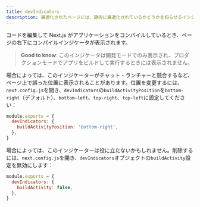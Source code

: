 ```yaml
---
title: devIndicators
description: 最適化されたページには、静的に最適化されているかどうかを知らせるインジケータがあります。ここでオプトアウトすることもできます。
---
```


コードを編集して Next.js がアプリケーションをコンパイルしているとき、ページの右下にコンパイルインジケータが表示されます。

> **Good to know**: このインジケータは開発モードでのみ表示され、プロダクションモードでアプリをビルドして実行するときには表示されません。

<!-- textlint-disable -->

場合によっては、このインジケーターがチャット・ランチャーと競合するなど、ページ上で誤った位置に表示されることがあります。位置を変更するには、`next.config.js`を開き、`devIndicators`の`buildActivityPosition`を`bottom-right`（デフォルト）、`bottom-left`、`top-right`、`top-left`に設定してください：

<!-- textlint-enable -->

```js title="next.config.js"
module.exports = {
  devIndicators: {
    buildActivityPosition: 'bottom-right',
  },
}
```

場合によっては、このインジケーターは役に立たないかもしれません。削除するには、`next.config.js`を開き、`devIndicators`オブジェクトの`buildActivity`設定を無効にします：

```js title="next.config.js"
module.exports = {
  devIndicators: {
    buildActivity: false,
  },
}
```
